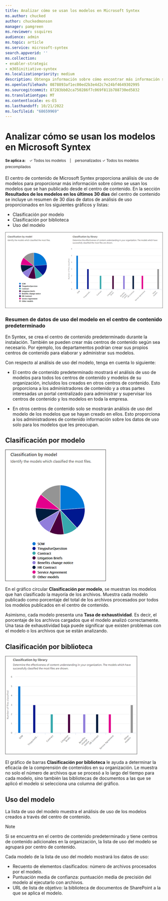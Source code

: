 ```yaml
---
title: Analizar cómo se usan los modelos en Microsoft Syntex
ms.author: chucked
author: chuckedmonson
manager: pamgreen
ms.reviewer: ssquires
audience: admin
ms.topic: article
ms.service: microsoft-syntex
search.appverid: ''
ms.collection:
- enabler-strategic
- m365initiative-syntex
ms.localizationpriority: medium
description: Obtenga información sobre cómo encontrar más información sobre el rendimiento de los modelos de inteligencia artificial en Microsoft Syntex.
ms.openlocfilehash: 0878893af1ec00ed2b3e4d2c7e24bf4649302995
ms.sourcegitcommit: 87283bb02ca750286f7c069f811b788730ed5832
ms.translationtype: MT
ms.contentlocale: es-ES
ms.lasthandoff: 10/21/2022
ms.locfileid: "68659969"
---
```

# <a name="analyze-how-your-models-are-used-in-microsoft-syntex"></a>Analizar cómo se usan los modelos en Microsoft Syntex

<sup>**Se aplica a:**  &ensp; &#10003; Todos los modelos &ensp; | &ensp; personalizados &#10003; Todos los modelos precompilados</sup>

<!---
</br>

> [!VIDEO https://www.microsoft.com/videoplayer/embed/RE4GnhX]  

</br>
--->

El centro de contenido de Microsoft Syntex proporciona análisis de uso de modelos para proporcionar más información sobre cómo se usan los modelos que se han publicado desde el centro de contenido. En la sección **Resultados de los modelos en los últimos 30 días** del centro de contenido se incluye un resumen de 30 días de datos de análisis de uso proporcionados en los siguientes gráficos y listas:

- Clasificación por modelo
- Clasificación por biblioteca
- Uso del modelo 

 ![Análisis del modelo.](../media/content-understanding/model-analytics.png) 

### <a name="roll-up-of-model-usage-data-in-the-default-content-center"></a>Resumen de datos de uso del modelo en el centro de contenido predeterminado

En Syntex, se crea el centro de contenido predeterminado durante la instalación. También se pueden crear más centros de contenido según sea necesario. Por ejemplo, los departamentos podrían crear sus propios centros de contenido para elaborar y administrar sus modelos. 

Con respecto al análisis de uso del modelo, tenga en cuenta lo siguiente:

- El centro de contenido predeterminado mostrará el análisis de uso de modelos para todos los centros de contenido y modelos de su organización, incluidos los creados en otros centros de contenido. Esto proporciona a los administradores de contenido y a otras partes interesadas un portal centralizado para administrar y supervisar los centros de contenido y los modelos en toda la empresa.
 
- En otros centros de contenido solo se mostrarán análisis de uso del modelo de los modelos que se hayan creado en ellos. Esto proporciona a los administradores de contenido información sobre los datos de uso solo para los modelos que les preocupan.

## <a name="classification-by-model"></a>Clasificación por modelo

   ![Porcentaje total del modelo.](../media/content-understanding/total-model-percentage.png) 

En el gráfico circular **Clasificación por modelo**, se muestran los modelos que han clasificado la mayoría de los archivos. Muestra cada modelo publicado como porcentaje del total de los archivos procesados por todos los modelos publicados en el centro de contenido.

Asimismo, cada modelo presenta una **Tasa de exhaustividad**. Es decir, el porcentaje de los archivos cargados que el modelo analizó correctamente. Una tasa de exhaustividad baja puede significar que existen problemas con el modelo o los archivos que se están analizando.

## <a name="classification-by-library"></a>Clasificación por biblioteca

   ![Archivos procesados.](../media/content-understanding/files-processed-over-time.png) 

El gráfico de barras **Clasificación por biblioteca** le ayuda a determinar la eficacia de la comprensión de contenidos en su organización. Le muestra no solo el número de archivos que se procesó a lo largo del tiempo para cada modelo, sino también las bibliotecas de documentos a las que se aplicó el modelo si selecciona una columna del gráfico.


## <a name="model-usage"></a>Uso del modelo

La lista de uso del modelo muestra el análisis de uso de los modelos creados a través del centro de contenido.  

> [!NOTE]
> Si se encuentra en el centro de contenido predeterminado y tiene centros de contenido adicionales en la organización, la lista de uso del modelo se agrupará por centro de contenido.

Cada modelo de la lista de uso del modelo mostrará los datos de uso:

- Recuento de elementos clasificados: número de archivos procesados por el modelo.
- Puntuación media de confianza: puntuación media de precisión del modelo al ejecutarlo con archivos.
- URL de lista de objetivo: la biblioteca de documentos de SharePoint a la que se aplica el modelo.

